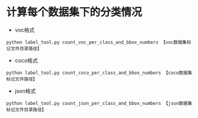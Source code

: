 
# 计算每个数据集下的分类情况
- voc格式
```shell script
python label_tool.py count_voc_per_class_and_bbox_numbers 【voc数据集标记文件目录路径】
```
- coco格式
```shell script
python label_tool.py count_coco_per_class_and_bbox_numbers 【coco数据集标记文件路径】
```
- json格式
```shell script
python label_tool.py count_json_per_class_and_bbox_numbers 【json数据集标记文件目录路径】
```